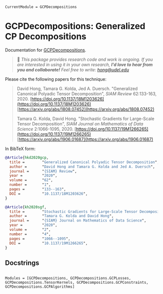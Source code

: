 ```@meta
CurrentModule = GCPDecompositions
```

# GCPDecompositions: Generalized CP Decompositions

Documentation for [GCPDecompositions](https://github.com/dahong67/GCPDecompositions.jl).

> 👋 *This package provides research code and work is ongoing.
> If you are interested in using it in your own research,
> **I'd love to hear from you and collaborate!**
> Feel free to write: [hong@udel.edu](mailto:hong@udel.edu)*

Please cite the following papers for this technique:

> David Hong, Tamara G. Kolda, Jed A. Duersch.
> "Generalized Canonical Polyadic Tensor Decomposition",
> *SIAM Review* 62:133-163, 2020.
> [https://doi.org/10.1137/18M1203626](https://doi.org/10.1137/18M1203626)
> [https://arxiv.org/abs/1808.07452](https://arxiv.org/abs/1808.07452)
>
> Tamara G. Kolda, David Hong.
> "Stochastic Gradients for Large-Scale Tensor Decomposition",
> *SIAM Journal on Mathematics of Data Science* 2:1066-1095, 2020.
> [https://doi.org/10.1137/19M1266265](https://doi.org/10.1137/19M1266265)
> [https://arxiv.org/abs/1906.01687](https://arxiv.org/abs/1906.01687)

In BibTeX form:
```bibtex
@Article{hkd2020gcp,
  title =        "Generalized Canonical Polyadic Tensor Decomposition",
  author =       "David Hong and Tamara G. Kolda and Jed A. Duersch",
  journal =      "{SIAM} Review",
  year =         "2020",
  volume =       "62",
  number =       "1",
  pages =        "133--163",
  DOI =          "10.1137/18M1203626",
}

@Article{kh2020sgf,
  title =        "Stochastic Gradients for Large-Scale Tensor Decomposition",
  author =       "Tamara G. Kolda and David Hong",
  journal =      "{SIAM} Journal on Mathematics of Data Science",
  year =         "2020",
  volume =       "2",
  number =       "4",
  pages =        "1066--1095",
  DOI =          "10.1137/19M1266265",
}
```

## Docstrings

```@index
```

```@autodocs
Modules = [GCPDecompositions, GCPDecompositions.GCPLosses, GCPDecompositions.TensorKernels, GCPDecompositions.GCPConstraints, GCPDecompositions.GCPAlgorithms]
```
